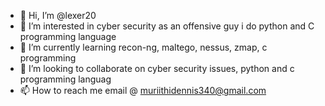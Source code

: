 - 👋 Hi, I’m @lexer20
- 👀 I’m interested in cyber security as an offensive guy i do python and C programming language 
- 🌱 I’m currently learning recon-ng, maltego, nessus, zmap, c programming
- 💞️ I’m looking to collaborate on cyber security issues, python and c programming languag
- 📫 How to reach me email @ muriithidennis340@gmail.com

<!---
lexer20/lexer20 is a ✨ special ✨ repository because its `README.md` (this file) appears on your GitHub profile.
You can click the Preview link to take a look at your changes.
--->
